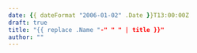 ```yaml
---
date: {{ dateFormat "2006-01-02" .Date }}T13:00:00Z
draft: true
title: "{{ replace .Name "-" " " | title }}"
author: ""
---
```

